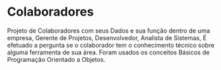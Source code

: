 # Colaboradores
Projeto de Colaboradores com seus Dados e sua função dentro de uma empresa, Gerente de Projetos, Desenvolvedor, Analista de Sistemas, É efetuado a pergunta se o colaborador tem o conhecimento técnico sobre alguma ferramenta de sua área. Foram usados os conceitos Básicos de Programação Orientado a Objetos.
